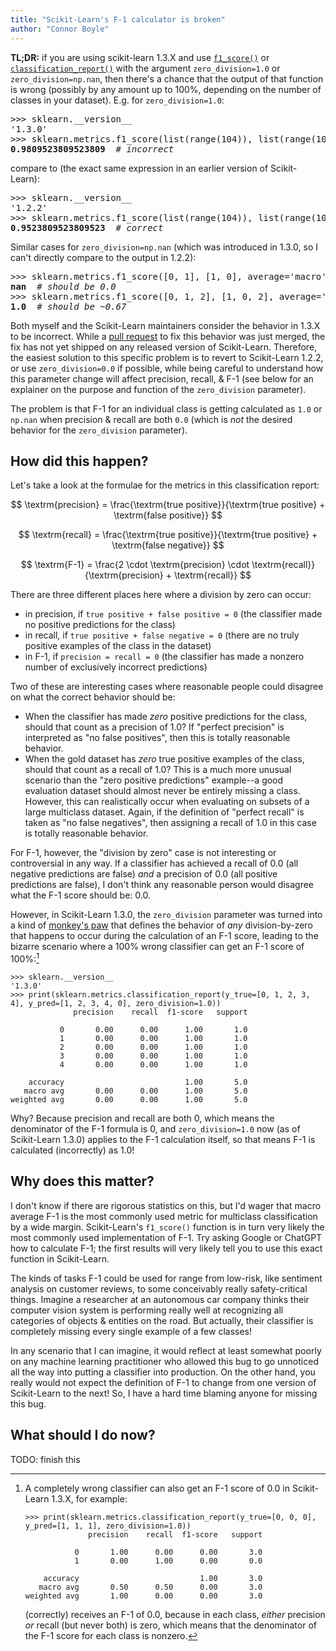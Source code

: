 ```yaml
---
title: "Scikit-Learn's F-1 calculator is broken"
author: "Connor Boyle"
---
```


**TL;DR:** if you are using scikit-learn 1.3.X and
use [`f1_score()`](https://scikit-learn.org/stable/modules/generated/sklearn.metrics.f1_score.html)
or [`classification_report()`](https://scikit-learn.org/stable/modules/generated/sklearn.metrics.classification_report.html)
with the argument `zero_division=1.0` or `zero_division=np.nan`, then there's a chance that the output of that function
is wrong (possibly by any amount up to 100%, depending on the number of classes in your
dataset). E.g. for `zero_division=1.0`:

<pre>
>>> sklearn.__version__
'1.3.0'
>>> sklearn.metrics.f1_score(list(range(104)), list(range(100)) + [101, 102, 103, 104], average='macro', zero_division=1.0)
<b>0.9809523809523809</b>  <i># incorrect</i>
</pre>

compare to (the exact same expression in an earlier version of Scikit-Learn):

<pre>
>>> sklearn.__version__
'1.2.2'
>>> sklearn.metrics.f1_score(list(range(104)), list(range(100)) + [101, 102, 103, 104], average='macro', zero_division=1.0)
<b>0.9523809523809523</b>  <i># correct</i>
</pre>

Similar cases for `zero_division=np.nan` (which was introduced in 1.3.0, so I can't directly compare to the output in
1.2.2):

<pre>
>>> sklearn.metrics.f1_score([0, 1], [1, 0], average='macro', zero_division=np.nan)
<b>nan</b>  <i># should be 0.0</i>
>>> sklearn.metrics.f1_score([0, 1, 2], [1, 0, 2], average='macro', zero_division=np.nan)
<b>1.0</b>  <i># should be ~0.67</i>
</pre>

Both myself and the Scikit-Learn maintainers consider the behavior in 1.3.X to be incorrect. While a
[pull request](https://github.com/scikit-learn/scikit-learn/pull/27577) to fix this behavior was just merged, the fix
has not yet shipped on any released version of Scikit-Learn. Therefore, the easiest solution to this specific problem is
to revert to Scikit-Learn 1.2.2, or use `zero_division=0.0` if possible, while being careful to understand how this
parameter change will affect precision, recall, & F-1 (see below for an explainer on the purpose and function of
the `zero_division` parameter).

The problem is that F-1 for an individual class is getting calculated as `1.0` or `np.nan` when precision & recall are
both `0.0` (which is *not* the desired behavior for the `zero_division` parameter).

## How did this happen?

Let's take a look at the formulae for the metrics in this classification report:

$$ \textrm{precision} = \frac{\textrm{true positive}}{\textrm{true positive} + \textrm{false positive}} $$

$$ \textrm{recall} = \frac{\textrm{true positive}}{\textrm{true positive} + \textrm{false negative}} $$

$$ \textrm{F-1} = \frac{2 \cdot \textrm{precision} \cdot \textrm{recall}}{\textrm{precision} + \textrm{recall}} $$

There are three different places here where a division by zero can occur:

- in precision, if `true positive + false positive = 0` (the classifier made no
  positive predictions for the class)
- in recall, if `true positive + false negative = 0` (there are no truly
  positive examples of the class in the dataset)
- in F-1, if `precision = recall = 0` (the classifier has made a nonzero number
  of exclusively incorrect predictions) 

Two of these are interesting cases where reasonable people could disagree on
what the correct behavior should be:

- When the classifier has made *zero* positive predictions for the class, should that count as a precision of 1.0? If
  "perfect precision" is interpreted as "no false positives", then this is totally reasonable behavior.
- When the gold dataset has *zero* true positive examples of the class, should that count as a recall of 1.0? This is a
  much more unusual scenario than the "zero positive predictions" example--a good evaluation dataset should almost never
  be entirely missing a class. However, this can realistically occur when evaluating on subsets of a large multiclass
  dataset. Again, if the definition of "perfect recall" is taken as "no false negatives", then assigning a recall of 1.0
  in this case is totally reasonable behavior.

For F-1, however, the "division by zero" case is not interesting or controversial in any way. If a classifier has
achieved a recall of 0.0 (all negative predictions are false) *and* a precision of 0.0 (all positive predictions are
false), I don't think any reasonable person would disagree what the F-1 score should be: 0.0.

However, in Scikit-Learn 1.3.0, the `zero_division` parameter was turned into a kind
of [monkey's paw](https://en.wiktionary.org/wiki/monkey%27s_paw) that defines the behavior of *any* division-by-zero
that happens to occur during the calculation of an F-1 score, leading to the bizarre scenario where a 100% wrong
classifier can get an F-1 score of 100%:[^1]

```
>>> sklearn.__version__
'1.3.0'
>>> print(sklearn.metrics.classification_report(y_true=[0, 1, 2, 3, 4], y_pred=[1, 2, 3, 4, 0], zero_division=1.0))
              precision    recall  f1-score   support

           0       0.00      0.00      1.00       1.0
           1       0.00      0.00      1.00       1.0
           2       0.00      0.00      1.00       1.0
           3       0.00      0.00      1.00       1.0
           4       0.00      0.00      1.00       1.0

    accuracy                           1.00       5.0
   macro avg       0.00      0.00      1.00       5.0
weighted avg       0.00      0.00      1.00       5.0

```

Why? Because precision and recall are both 0, which means the denominator of the F-1 formula is 0,
and `zero_division=1.0` now (as of Scikit-Learn 1.3.0) applies to the F-1 calculation itself, so that means F-1 is
calculated (incorrectly) as 1.0!


## Why does this matter?

I don't know if there are rigorous statistics on this, but I'd wager that macro average F-1 is the most commonly used
metric for multiclass classification by a wide margin. Scikit-Learn's `f1_score()` function is in turn very likely the
most commonly used implementation of F-1. Try asking Google or ChatGPT how to calculate F-1; the first results will very
likely tell you to use this exact function in Scikit-Learn.

The kinds of tasks F-1 could be used for range from low-risk, like sentiment analysis on customer reviews, to some
conceivably really safety-critical things. Imagine a researcher at an autonomous car company thinks their computer
vision system is performing really well at recognizing all categories of objects & entities on the road. But actually,
their classifier is completely missing every single example of a few classes!

In any scenario that I can imagine, it would reflect at least somewhat poorly on any machine learning practitioner who
allowed this bug to go unnoticed all the way into putting a classifier into production. On the other hand, you really
would not expect the definition of F-1 to change from one version of Scikit-Learn to the next! So, I have a hard time
blaming anyone for missing this bug.

## What should I do now?

TODO: finish this

[^1]: A completely wrong classifier can also get an F-1 score of 0.0 in Scikit-Learn 1.3.X, for example: 
    ```
    >>> print(sklearn.metrics.classification_report(y_true=[0, 0, 0], y_pred=[1, 1, 1], zero_division=1.0))
                  precision    recall  f1-score   support

               0       1.00      0.00      0.00       3.0
               1       0.00      1.00      0.00       0.0

        accuracy                           1.00       3.0
       macro avg       0.50      0.50      0.00       3.0
    weighted avg       1.00      0.00      0.00       3.0
    ```

    (correctly) receives an F-1 of 0.0, because in each class, *either* precision *or* recall (but never both) is zero,
    which means that the denominator of the F-1 score for each class is nonzero.